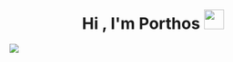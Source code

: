 <h1 align="center">Hi , I'm Porthos <img src="https://media.giphy.com/media/hvRJCLFzcasrR4ia7z/giphy.gif" width="35"></h1>

<img src="https://github-readme-stats.vercel.app/api?username=Porthos-0x45&&show_icons=true&title_color=ffffff&icon_color=bb2acf&text_color=daf7dc&bg_color=151515">
